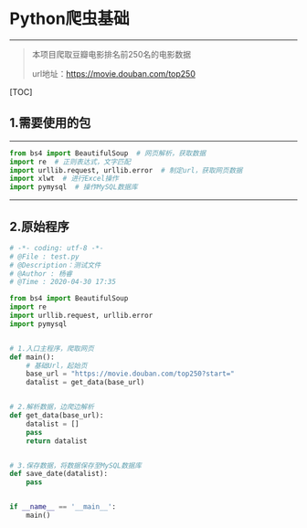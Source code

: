 # Python爬虫基础

---

> 本项目爬取豆瓣电影排名前250名的电影数据
>
> url地址：https://movie.douban.com/top250

[TOC]

## 1.需要使用的包

---

```python
from bs4 import BeautifulSoup  # 网页解析，获取数据
import re  # 正则表达式，文字匹配
import urllib.request, urllib.error  # 制定url，获取网页数据
import xlwt  # 进行Excel操作
import pymysql  # 操作MySQL数据库
```

---

## 2.原始程序

```python
# -*- coding: utf-8 -*-
# @File : test.py
# @Description：测试文件
# @Author : 杨睿
# @Time : 2020-04-30 17:35

from bs4 import BeautifulSoup
import re
import urllib.request, urllib.error
import pymysql


# 1.入口主程序，爬取网页
def main():
    # 基础Url，起始页
    base_url = "https://movie.douban.com/top250?start="
    datalist = get_data(base_url)


# 2.解析数据，边爬边解析
def get_data(base_url):
    datalist = []
    pass
    return datalist


# 3.保存数据，将数据保存至MySQL数据库
def save_date(datalist):
    pass


if __name__ == '__main__':
    main()
```

